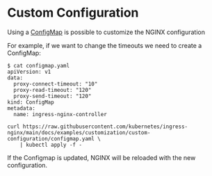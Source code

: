 # Custom Configuration

Using a [ConfigMap](https://kubernetes.io/docs/tasks/configure-pod-container/configure-pod-configmap/) is possible to customize the NGINX configuration

For example, if we want to change the timeouts we need to create a ConfigMap:

```
$ cat configmap.yaml
apiVersion: v1
data:
  proxy-connect-timeout: "10"
  proxy-read-timeout: "120"
  proxy-send-timeout: "120"
kind: ConfigMap
metadata:
  name: ingress-nginx-controller
```

```
curl https://raw.githubusercontent.com/kubernetes/ingress-nginx/main/docs/examples/customization/custom-configuration/configmap.yaml \
    | kubectl apply -f -
```

If the Configmap is updated, NGINX will be reloaded with the new configuration.

